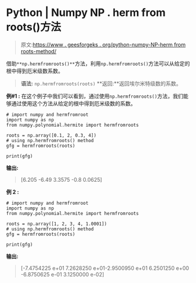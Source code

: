 # Python | Numpy NP . herm from roots()方法

> 原文:[https://www . geesforgeks . org/python-numpy-NP-herm from roots-method/](https://www.geeksforgeeks.org/python-numpy-np-hermfromroots-method/)

借助`**np.hermfromroots()**`方法，利用`np.hermfromroots()`方法可以从给定的根中得到厄米级数系数。

> **语法:** `np.hermfromroots(roots)`
> **返回:**返回埃尔米特级数的系数。

**例#1 :**
在这个例子中我们可以看到，通过使用`np.hermfromroots()`方法，我们能够通过使用这个方法从给定的根中得到厄米级数的系数。

```
# import numpy and hermfromroot
import numpy as np
from numpy.polynomial.hermite import hermfromroots

roots = np.array([0.1, 2, 0.3, 4])
# using np.hermfromroots() method
gfg = hermfromroots(roots)

print(gfg)
```

**输出:**

> [6.205 -6.49 3.3575 -0.8 0.0625]

**例 2 :**

```
# import numpy and hermfromroot
import numpy as np
from numpy.polynomial.hermite import hermfromroots

roots = np.array([1, 2, 3, 4, 1.0001])
# using np.hermfromroots() method
gfg = hermfromroots(roots)

print(gfg)
```

**输出:**

> [-7.4754225 e+01 7.2628250 e+01-2.9500950 e+01 6.2501250 e+00
> -6.8750625 e-01 3.1250000 e-02]